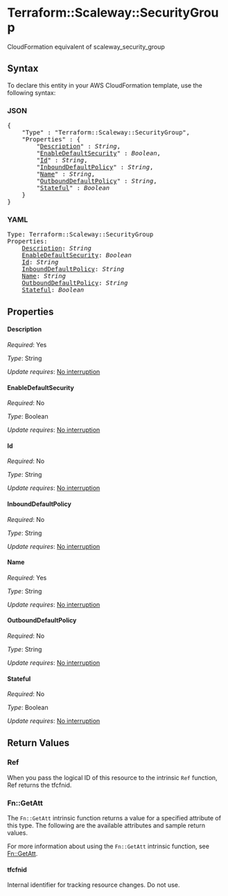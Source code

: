 # Terraform::Scaleway::SecurityGroup

CloudFormation equivalent of scaleway_security_group

## Syntax

To declare this entity in your AWS CloudFormation template, use the following syntax:

### JSON

<pre>
{
    "Type" : "Terraform::Scaleway::SecurityGroup",
    "Properties" : {
        "<a href="#description" title="Description">Description</a>" : <i>String</i>,
        "<a href="#enabledefaultsecurity" title="EnableDefaultSecurity">EnableDefaultSecurity</a>" : <i>Boolean</i>,
        "<a href="#id" title="Id">Id</a>" : <i>String</i>,
        "<a href="#inbounddefaultpolicy" title="InboundDefaultPolicy">InboundDefaultPolicy</a>" : <i>String</i>,
        "<a href="#name" title="Name">Name</a>" : <i>String</i>,
        "<a href="#outbounddefaultpolicy" title="OutboundDefaultPolicy">OutboundDefaultPolicy</a>" : <i>String</i>,
        "<a href="#stateful" title="Stateful">Stateful</a>" : <i>Boolean</i>
    }
}
</pre>

### YAML

<pre>
Type: Terraform::Scaleway::SecurityGroup
Properties:
    <a href="#description" title="Description">Description</a>: <i>String</i>
    <a href="#enabledefaultsecurity" title="EnableDefaultSecurity">EnableDefaultSecurity</a>: <i>Boolean</i>
    <a href="#id" title="Id">Id</a>: <i>String</i>
    <a href="#inbounddefaultpolicy" title="InboundDefaultPolicy">InboundDefaultPolicy</a>: <i>String</i>
    <a href="#name" title="Name">Name</a>: <i>String</i>
    <a href="#outbounddefaultpolicy" title="OutboundDefaultPolicy">OutboundDefaultPolicy</a>: <i>String</i>
    <a href="#stateful" title="Stateful">Stateful</a>: <i>Boolean</i>
</pre>

## Properties

#### Description

_Required_: Yes

_Type_: String

_Update requires_: [No interruption](https://docs.aws.amazon.com/AWSCloudFormation/latest/UserGuide/using-cfn-updating-stacks-update-behaviors.html#update-no-interrupt)

#### EnableDefaultSecurity

_Required_: No

_Type_: Boolean

_Update requires_: [No interruption](https://docs.aws.amazon.com/AWSCloudFormation/latest/UserGuide/using-cfn-updating-stacks-update-behaviors.html#update-no-interrupt)

#### Id

_Required_: No

_Type_: String

_Update requires_: [No interruption](https://docs.aws.amazon.com/AWSCloudFormation/latest/UserGuide/using-cfn-updating-stacks-update-behaviors.html#update-no-interrupt)

#### InboundDefaultPolicy

_Required_: No

_Type_: String

_Update requires_: [No interruption](https://docs.aws.amazon.com/AWSCloudFormation/latest/UserGuide/using-cfn-updating-stacks-update-behaviors.html#update-no-interrupt)

#### Name

_Required_: Yes

_Type_: String

_Update requires_: [No interruption](https://docs.aws.amazon.com/AWSCloudFormation/latest/UserGuide/using-cfn-updating-stacks-update-behaviors.html#update-no-interrupt)

#### OutboundDefaultPolicy

_Required_: No

_Type_: String

_Update requires_: [No interruption](https://docs.aws.amazon.com/AWSCloudFormation/latest/UserGuide/using-cfn-updating-stacks-update-behaviors.html#update-no-interrupt)

#### Stateful

_Required_: No

_Type_: Boolean

_Update requires_: [No interruption](https://docs.aws.amazon.com/AWSCloudFormation/latest/UserGuide/using-cfn-updating-stacks-update-behaviors.html#update-no-interrupt)

## Return Values

### Ref

When you pass the logical ID of this resource to the intrinsic `Ref` function, Ref returns the tfcfnid.

### Fn::GetAtt

The `Fn::GetAtt` intrinsic function returns a value for a specified attribute of this type. The following are the available attributes and sample return values.

For more information about using the `Fn::GetAtt` intrinsic function, see [Fn::GetAtt](https://docs.aws.amazon.com/AWSCloudFormation/latest/UserGuide/intrinsic-function-reference-getatt.html).

#### tfcfnid

Internal identifier for tracking resource changes. Do not use.

